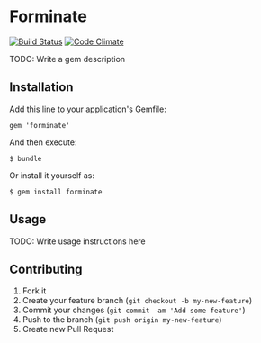 # Forminate


[![Build Status](https://img.shields.io/travis/molawson/forminate.svg)](https://travis-ci.org/molawson/forminate)
[![Code Climate](https://img.shields.io/codeclimate/github/molawson/forminate.svg)](https://codeclimate.com/github/molawson/forminate)

TODO: Write a gem description

## Installation

Add this line to your application's Gemfile:

    gem 'forminate'

And then execute:

    $ bundle

Or install it yourself as:

    $ gem install forminate

## Usage

TODO: Write usage instructions here

## Contributing

1. Fork it
2. Create your feature branch (`git checkout -b my-new-feature`)
3. Commit your changes (`git commit -am 'Add some feature'`)
4. Push to the branch (`git push origin my-new-feature`)
5. Create new Pull Request
